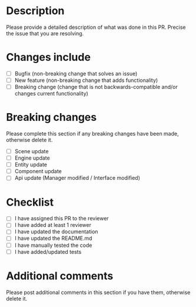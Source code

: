 # Description

Please provide a detailed description of what was done in this PR.
Precise the issue that you are resolving.

# Changes include

- [ ] Bugfix (non-breaking change that solves an issue)
- [ ] New feature (non-breaking change that adds functionality)
- [ ] Breaking change (change that is not backwards-compatible and/or changes current functionality)

# Breaking changes

Please complete this section if any breaking changes have been made, otherwise delete it.
- [ ] Scene update
- [ ] Engine update
- [ ] Entity update
- [ ] Component update
- [ ] Api update (Manager modified / Interface modified)

# Checklist

- [ ] I have assigned this PR to the reviewer
- [ ] I have added at least 1 reviewer
- [ ] I have updated the documentation
- [ ] I have updated the README.md
- [ ] I have manually tested the code
- [ ] I have added/updated tests

# Additional comments

Please post additional comments in this section if you have them, otherwise delete it.